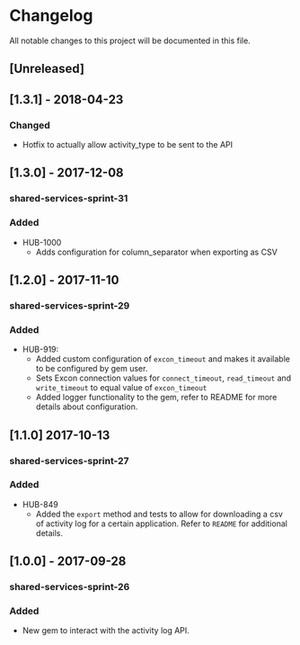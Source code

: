 # Changelog
All notable changes to this project will be documented in this file.

## [Unreleased]

## [1.3.1] - 2018-04-23
### Changed
  - Hotfix to actually allow activity_type to be sent to the API

## [1.3.0] - 2017-12-08
### shared-services-sprint-31
### Added
  - HUB-1000
    - Adds configuration for column_separator when exporting as CSV

## [1.2.0] - 2017-11-10
### shared-services-sprint-29
### Added
  - HUB-919:
    - Added custom configuration of `excon_timeout` and makes it available to be configured by gem user.
    - Sets Excon connection values for `connect_timeout`, `read_timeout` and `write_timeout` to equal value of `excon_timeout`
    - Added logger functionality to the gem, refer to README for more details about configuration.


## [1.1.0] 2017-10-13
### shared-services-sprint-27
### Added
  - HUB-849
    - Added the `export` method and tests to allow for downloading a csv of activity log for a certain application.  Refer to `README` for additional details.

## [1.0.0] - 2017-09-28
### shared-services-sprint-26
### Added
- New gem to interact with the activity log API.
